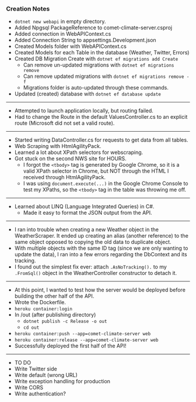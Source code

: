 ### Creation Notes
- `dotnet new webapi` in empty directory.
- Added Npgsql PackageReference to comet-climate-server.csproj
- Added connection in WebAPIContext.cs
- Added Connection String to appsettings.Development.json
- Created Models folder with WebAPIContext.cs
- Created Models for each Table in the database (Weather, Twitter, Errors)
- Created DB Migration Create with `dotnet ef migrations add Create`
    - Can remove un-updated migrations with `dotnet ef migrations remove`
    - Can remove updated migrations with `dotnet ef migrations remove -f`
    - Migrations folder is auto-updated through these commands.
- Updated (created) database with `dotnet ef database update`
--- 
- Attempted to launch application locally, but routing failed.
- Had to change the Route in the default ValuesController.cs to an explicit route (Microsoft did not set a valid route).
---
- Started writing DataController.cs for requests to get data from all tables.
- Web Scraping with HtmlAgilityPack.
- Learned a lot about XPath selectors for webscraping.
- Got stuck on the second NWS site for HOURS.
    - I forgot the `<tbody>` tag is generated by Google Chrome, so it is a valid XPath selector in Chrome, but NOT through the HTML I received through HtmlAgilityPack.
    - I was using `document.execute(...)` in the Google Chrome Console to test my XPaths, so the `<tbody>` tag in the table was throwing me off.
---
- Learned about LINQ (Language Integrated Queries) in C#. 
    - Made it easy to format the JSON output from the API.
---
- I ran into trouble when creating a new Weather object in the WeatherScraper. It ended up creating an alias (another reference) to the same object opposed to copying the old data to duplicate object.
- With multiple objects with the same ID tag (since we are only wanting to update the data), I ran into a few errors regarding the DbContext and its tracking. 
- I found out the simplest fix ever: attach `.AsNoTracking().` to my `.FromSql()` object in the WeatherController constructor to detach it.
---
- At this point, I wanted to test how the server would be deployed before building the other half of the API.
- Wrote the Dockerfile.
- `heroku container:login`
- In /out (after publishing directory)
    - `dotnet publish -c Release -o out`
    - `cd out`
- `heroku container:push --app=comet-climate-server web`
- `heroku container:release --app=comet-climate-server web`
- Successfully deployed the first half of the API!
---
- TO DO
- Write Twitter side
- Write default (wrong URL)
- Write exception handling for production
- Write CORS
- Write authentication?